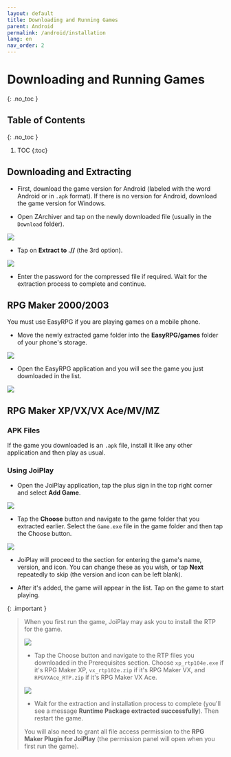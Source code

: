 ```yaml
---
layout: default
title: Downloading and Running Games
parent: Android
permalink: /android/installation
lang: en
nav_order: 2
---
```


# Downloading and Running Games
{: .no_toc }

## Table of Contents
{: .no_toc }

1. TOC
{:toc}

## Downloading and Extracting

* First, download the game version for Android (labeled with the word Android or in `.apk` format). If there is no version for Android, download the game version for Windows.

* Open ZArchiver and tap on the newly downloaded file (usually in the `Download` folder).

![](images/tempFileForShare_20250731-122732.png)

* Tap on **Extract to ./<Archive name>/** (the 3rd option).

![](images/image-71.png)

* Enter the password for the compressed file if required. Wait for the extraction process to complete and continue.

## RPG Maker 2000/2003

You must use EasyRPG if you are playing games on a mobile phone.

* Move the newly extracted game folder into the **EasyRPG/games** folder of your phone's storage.

![](images/tempFileForShare_20250731-123324.png)

* Open the EasyRPG application and you will see the game you just downloaded in the list.

![](images/tempFileForShare_20250731-123408.png)

## RPG Maker XP/VX/VX Ace/MV/MZ

### APK Files

If the game you downloaded is an `.apk` file, install it like any other application and then play as usual.

### Using JoiPlay

* Open the JoiPlay application, tap the plus sign in the top right corner and select **Add Game**.

![](images/image-72.png)

* Tap the **Choose** button and navigate to the game folder that you extracted earlier. Select the `Game.exe` file in the game folder and then tap the Choose button.

![](images/tempFileForShare_20250806-075034.png)

* JoiPlay will proceed to the section for entering the game's name, version, and icon. You can change these as you wish, or tap **Next** repeatedly to skip (the version and icon can be left blank).

* After it's added, the game will appear in the list. Tap on the game to start playing.

{: .important }
> When you first run the game, JoiPlay may ask you to install the RTP for the game.
>
> ![](images/tempFileForShare_20250806-075151.png)
>
> * Tap the Choose button and navigate to the RTP files you downloaded in the Prerequisites section. Choose `xp_rtp104e.exe` if it's RPG Maker XP, `vx_rtp102e.zip` if it's RPG Maker VX, and `RPGVXAce_RTP.zip` if it's RPG Maker VX Ace.
>
> ![](images/tempFileForShare_20250806-075247.png)
>
> * Wait for the extraction and installation process to complete (you'll see a message **Runtime Package extracted successfully**). Then restart the game.
>
> You will also need to grant all file access permission to the **RPG Maker Plugin for JoiPlay** (the permission panel will open when you first run the game).